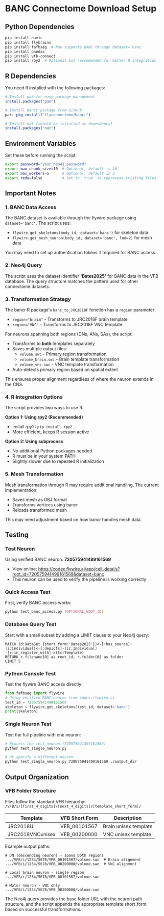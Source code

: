 # BANC Connectome Download Setup

## Python Dependencies

```bash
pip install navis
pip install flybrains
pip install fafbseg  # Now supports BANC through dataset='banc'
pip install pandas
pip install vfb-connect
pip install rpy2  # Optional but recommended for better R integration
```

## R Dependencies

You need R installed with the following packages:

```r
# Install pak for easy package management
install.packages("pak")

# Install bancr package from GitHub
pak::pkg_install("flyconnectome/bancr")

# Install nat (should be installed as dependency)
install.packages("nat")
```

## Environment Variables

Set these before running the script:

```bash
export password="your_neo4j_password"
export max_chunk_size=10  # Optional, default is 10
export max_workers=5      # Optional, default is 5
export redo=false         # Set to 'true' to reprocess existing files
```

## Important Notes

### 1. BANC Data Access
The BANC dataset is available through the flywire package using `dataset='banc'`. The script uses:
- `flywire.get_skeletons(body_id, dataset='banc')` for skeleton data
- `flywire.get_mesh_neuron(body_id, dataset='banc', lod=2)` for mesh data

You may need to set up authentication tokens if required for BANC access.

### 2. Neo4j Query
The script uses the dataset identifier **'Bates2025'** for BANC data in the VFB database. The query structure matches the pattern used for other connectome datasets.

### 3. Transformation Strategy
The bancr R package's `banc_to_JRC2018F` function has a `region` parameter:
- `region="brain"` - Transforms to JRC2018F brain template
- `region="VNC"` - Transforms to JRC2018F VNC template

For neurons spanning both regions (DNs, ANs, SAs), the script:
- Transforms to **both** templates separately
- Saves multiple output files:
  - `volume.swc` - Primary region transformation
  - `volume_brain.swc` - Brain template transformation
  - `volume_vnc.swc` - VNC template transformation
- Auto-detects primary region based on spatial extent

This ensures proper alignment regardless of where the neuron extends in the CNS.

### 4. R Integration Options

The script provides two ways to use R:

**Option 1: Using rpy2 (Recommended)**
- Install rpy2: `pip install rpy2`
- More efficient, keeps R session active

**Option 2: Using subprocess**
- No additional Python packages needed
- R must be in your system PATH
- Slightly slower due to repeated R initialization

### 5. Mesh Transformation
Mesh transformation through R may require additional handling. The current implementation:
- Saves mesh as OBJ format
- Transforms vertices using bancr
- Reloads transformed mesh

This may need adjustment based on how bancr handles mesh data.

## Testing

### Test Neuron
Using verified BANC neuron: **720575941499161569**
- View online: https://codex.flywire.ai/app/cell_details?root_id=720575941499161569&dataset=banc
- This neuron can be used to verify the pipeline is working correctly

### Quick Access Test
First, verify BANC access works:
```bash
python test_banc_access.py [OPTIONAL_BODY_ID]
```

### Database Query Test
Start with a small subset by adding a LIMIT clause to your Neo4j query:

```cypher
MATCH (d:DataSet {short_form:'Bates2025'})<-[:has_source]-(i:Individual)<-[:depicts]-(ic:Individual)
-[r:in_register_with]->(tc:Template)
RETURN r.filename[0] as root_id, r.folder[0] as folder
LIMIT 5
```

### Python Console Test
Test the flywire BANC access directly:
```python
from fafbseg import flywire
# Using verified BANC neuron from codex.flywire.ai
test_id = 720575941499161569  
skeleton = flywire.get_skeletons(test_id, dataset='banc')
print(skeleton)
```

### Single Neuron Test
Test the full pipeline with one neuron:
```bash
# Process the test neuron (720575941499161569)
python test_single_neuron.py

# Or specify a different neuron
python test_single_neuron.py 720575941499161569 ./output_dir
```

## Output Organization

### VFB Folder Structure
Files follow the standard VFB hierarchy:
`/VFB/i/[first_4_digits]/[next_4_digits]/[template_short_form]/`

| Template | VFB Short Form | Description |
|----------|---------------|-------------|
| JRC2018U | VFB_00101567 | Brain unisex template |
| JRC2018VNCunisex | VFB_00200000 | VNC unisex template |

Example output paths:
```
# DN (descending neuron) - spans both regions
.../VFB/i/1234/5678/VFB_00101567/volume.swc  # Brain alignment
.../VFB/i/1234/5678/VFB_00200000/volume.swc  # VNC alignment

# Local brain neuron - single region
.../VFB/i/1234/5678/VFB_00101567/volume.swc

# Motor neuron - VNC only
.../VFB/i/1234/5678/VFB_00200000/volume.swc
```

The Neo4j query provides the base folder URL with the neuron path structure, and the script appends the appropriate template short_form based on successful transformations.
